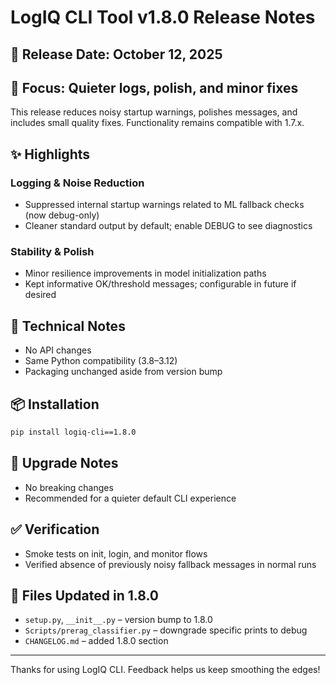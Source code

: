 # LogIQ CLI Tool v1.8.0 Release Notes

## 📅 Release Date: October 12, 2025

## 🎯 Focus: Quieter logs, polish, and minor fixes

This release reduces noisy startup warnings, polishes messages, and includes small quality fixes. Functionality remains compatible with 1.7.x.

## ✨ Highlights

### Logging & Noise Reduction

- Suppressed internal startup warnings related to ML fallback checks (now debug-only)
- Cleaner standard output by default; enable DEBUG to see diagnostics

### Stability & Polish

- Minor resilience improvements in model initialization paths
- Kept informative OK/threshold messages; configurable in future if desired

## 🧩 Technical Notes

- No API changes
- Same Python compatibility (3.8–3.12)
- Packaging unchanged aside from version bump

## 📦 Installation

```bash
pip install logiq-cli==1.8.0
```

## 🔄 Upgrade Notes

- No breaking changes
- Recommended for a quieter default CLI experience

## ✅ Verification

- Smoke tests on init, login, and monitor flows
- Verified absence of previously noisy fallback messages in normal runs

## 📌 Files Updated in 1.8.0

- `setup.py`, `__init__.py` – version bump to 1.8.0
- `Scripts/prerag_classifier.py` – downgrade specific prints to debug
- `CHANGELOG.md` – added 1.8.0 section

---

Thanks for using LogIQ CLI. Feedback helps us keep smoothing the edges!
